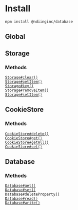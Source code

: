# Install

```
npm install @ndiinginc/database
```

## Global

<!-- properties -->
<!-- properties -->

<!-- staticproperties -->
<!-- staticproperties -->

<!-- methods -->
<!-- methods -->

<!-- staticmethods -->
<!-- staticmethods -->

<!-- examples -->
<!-- examples -->
## Storage

<!-- properties -->
<!-- properties -->

<!-- staticproperties -->
<!-- staticproperties -->

<!-- methods -->
### Methods
<dl>
    <dt><code><a href="./docs/storage/clear.md">Storage#clear()</a></code></dt>
    <dd></dd>
    <dt><code><a href="./docs/storage/get-item.md">Storage#getItem()</a></code></dt>
    <dd></dd>
    <dt><code><a href="./docs/storage/key.md">Storage#key()</a></code></dt>
    <dd></dd>
    <dt><code><a href="./docs/storage/remove-item.md">Storage#removeItem()</a></code></dt>
    <dd></dd>
    <dt><code><a href="./docs/storage/set-item.md">Storage#setItem()</a></code></dt>
    <dd></dd>
</dl>
<!-- methods -->

<!-- staticmethods -->
<!-- staticmethods -->

<!-- examples -->
<!-- examples -->
## CookieStore

<!-- properties -->
<!-- properties -->

<!-- staticproperties -->
<!-- staticproperties -->

<!-- methods -->
### Methods
<dl>
    <dt><code><a href="./docs/cookie-store/delete.md">CookieStore#delete()</a></code></dt>
    <dd></dd>
    <dt><code><a href="./docs/cookie-store/get.md">CookieStore#get()</a></code></dt>
    <dd></dd>
    <dt><code><a href="./docs/cookie-store/get-all.md">CookieStore#getAll()</a></code></dt>
    <dd></dd>
    <dt><code><a href="./docs/cookie-store/set.md">CookieStore#set()</a></code></dt>
    <dd></dd>
</dl>
<!-- methods -->

<!-- staticmethods -->
<!-- staticmethods -->

<!-- examples -->
<!-- examples -->
## Database

<!-- properties -->
<!-- properties -->

<!-- staticproperties -->
<!-- staticproperties -->

<!-- methods -->
### Methods
<dl>
    <dt><code><a href="./docs/database/get.md">Database#get()</a></code></dt>
    <dd></dd>
    <dt><code><a href="./docs/database/set.md">Database#set()</a></code></dt>
    <dd></dd>
    <dt><code><a href="./docs/database/delete-property.md">Database#deleteProperty()</a></code></dt>
    <dd></dd>
    <dt><code><a href="./docs/database/read.md">Database#read()</a></code></dt>
    <dd></dd>
    <dt><code><a href="./docs/database/write.md">Database#write()</a></code></dt>
    <dd></dd>
</dl>
<!-- methods -->

<!-- staticmethods -->
<!-- staticmethods -->

<!-- examples -->
<!-- examples -->
